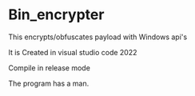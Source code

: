 # Bin_encrypter
This encrypts/obfuscates payload with Windows api's       

It is Created in visual studio code 2022

Compile in release mode

The program has a man. 
